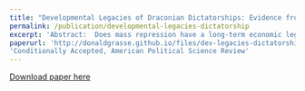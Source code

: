 ```yaml
---
title: "Developmental Legacies of Draconian Dictatorships: Evidence from the Khmer Rouge"
permalink: /publication/developmental-legacies-dictatorship
excerpt: 'Abstract:  Does mass repression have a long-term economic legacy, and if so, what explains persistence? I argue repression can undermine development by delimiting human capital. I study the aftermath of the Khmer Rouge in Cambodia. The regime implemented a campaign of violence to reorganize society, yet governing elites varied across the communist ideological spectrum. I exploit an arbitrary border that allocated villages to either the loyalist Mok or the relatively moderate Sy in Kampong Speu province. Using a regression discontinuity design, I find villages in the more extremist Southwest zone are poorer today compared to villages in the adjacent West zone, and had lower human capital immediately after the regime. Exposure to more intense repression shapes labor markets and child health, explaining intergenerational persistence. I find no conclusive evidence for other persistence channels. My findings add a novel pathway to the library of mechanisms which explain why historical coercion undermines development. '
paperurl: 'http://donaldgrasse.github.io/files/dev-legacies-dictatorship-final.pdf'
'Conditionally Accepted, American Political Science Review'
---
```


[Download paper here](http://donaldgrasse.github.io/files/dev-legacies-dictatorship-final.pdf)
